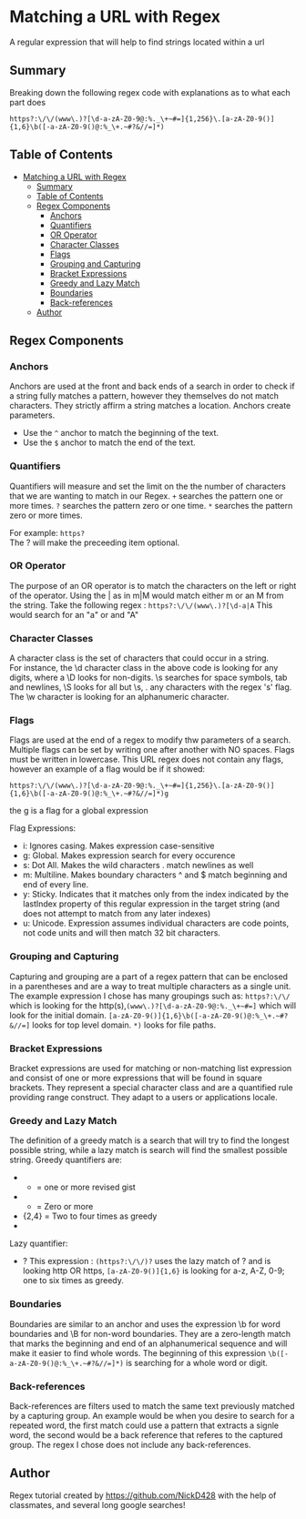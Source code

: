 # Matching a URL with Regex

A regular expression that will help to find strings located within a url

## Summary

Breaking down the following regex code with explanations as to what each part does
```
https?:\/\/(www\.)?[\d-a-zA-Z0-9@:%._\+~#=]{1,256}\.[a-zA-Z0-9()]{1,6}\b([-a-zA-Z0-9()@:%_\+.~#?&//=]*)
```

## Table of Contents

- [Matching a URL with Regex](#matching-a-url-with-regex)
  - [Summary](#summary)
  - [Table of Contents](#table-of-contents)
  - [Regex Components](#regex-components)
    - [Anchors](#anchors)
    - [Quantifiers](#quantifiers)
    - [OR Operator](#or-operator)
    - [Character Classes](#character-classes)
    - [Flags](#flags)
    - [Grouping and Capturing](#grouping-and-capturing)
    - [Bracket Expressions](#bracket-expressions)
    - [Greedy and Lazy Match](#greedy-and-lazy-match)
    - [Boundaries](#boundaries)
    - [Back-references](#back-references)
  - [Author](#author)

## Regex Components

### Anchors
Anchors are used at the front and back ends of a search in order to check if a string fully matches a pattern, however they themselves do not match characters. They strictly affirm a string matches a location. Anchors create parameters.
* Use the ```^``` anchor to match the beginning of the text. 
* Use the ```$``` anchor to match the end of the text.

### Quantifiers
Quantifiers will measure and set the limit on the the number of characters that we are wanting to match in our Regex.
 ```+``` searches the pattern one or more times.
```?``` searches the pattern zero or one time. 
 ```*``` searches the pattern zero or more times.

For example:
``` https? ```  
The ? will make the preceeding item optional.


### OR Operator
The purpose of an OR operator is to match the characters on the left or right of the operator. 
Using the | as in m|M would match either m or an M from the string. 
Take the following regex :
 ```https?:\/\/(www\.)?[\d-a|A``` 
 This would search for an "a" or and "A"

### Character Classes
A character class is  the set of characters that could occur in a string.  
For instance, the \d character class in the above code is looking for any digits, where a \D looks for non-digits. 
\s searches for space symbols, tab and newlines, \S looks for all but \s, \. any characters with the regex 's' flag. 
The \w character is looking for an alphanumeric character.
### Flags
Flags are used at the end of a regex to modify thw parameters of a search. Multiple flags can be set by writing one after another with NO spaces. Flags must be written in lowercase. This URL regex does not contain any flags, however an example of a flag would be if it showed:
```
https?:\/\/(www\.)?[\d-a-zA-Z0-9@:%._\+~#=]{1,256}\.[a-zA-Z0-9()]{1,6}\b([-a-zA-Z0-9()@:%_\+.~#?&//=]*)g
```
the g is a flag for a global expression

Flag Expressions:
* i: Ignores casing. Makes expression case-sensitive
* g: Global. Makes expression search for every occurence
* s: Dot All. Makes the wild characters . match newlines as well
* m: Multiline. Makes boundary characters ^ and $ match beginning and end of every line.
* y: Sticky. Indicates that it matches only from the index indicated by the lastIndex property of this regular expression in the target string (and does not attempt to match from any later indexes)
* u: Unicode. Expression assumes individual characters are code points, not code units and will then match 32 bit characters.
### Grouping and Capturing
Capturing and grouping are a part of a regex pattern that can be enclosed in a parentheses and are a way to treat multiple characters as a single unit. The example expression I chose has many groupings such as: 
```https?:\/\/``` which is looking for the http(s),```(www\.)?[\d-a-zA-Z0-9@:%._\+~#=]``` which will look for the initial domain.
 ```[a-zA-Z0-9()]{1,6}\b([-a-zA-Z0-9()@:%_\+.~#?&//=]``` looks for top level domain.
```*)``` looks for file paths.
### Bracket Expressions
Bracket expressions are used for matching or non-matching list expression and consist of one or more expressions that will be found in square brackets. 
They represent a special character class and are a quantified rule providing range construct. They adapt to a users or applications locale. 
### Greedy and Lazy Match
The definition of a greedy match is a search that will try to find the longest possible string, while a lazy match is search will find the smallest possible string. 
Greedy quantifiers are:
* + = one or more revised gist
* * = Zero or more
* {2,4} = Two to four times as greedy
* 
Lazy quantifier:
- ?
This expression : 
```(https?:\/\/)?``` uses the lazy match of ? and is looking http OR https, ```[a-zA-Z0-9()]{1,6}``` is looking for a-z, A-Z, 0-9; one to six times as greedy.

### Boundaries
Boundaries are similar to an anchor and uses the expression \b for word boundaries and \B for non-word boundaries. They are a zero-length match that marks the beginning and end of an alphanumerical sequence and will make it easier to find whole words. The beginning of this expression ```\b([-a-zA-Z0-9()@:%_\+.~#?&//=]*)``` is searching for a whole word or digit.
### Back-references
Back-references are filters used to match the same text previously matched by a capturing group. An example would be when you desire to search for a repeated word, the first match could use a pattern that extracts a signle word, the second would be a back reference that referes to the captured group. The regex I chose does not include any back-references.
## Author
Regex tutorial created by https://github.com/NickD428 with the help of classmates, and several long google searches!